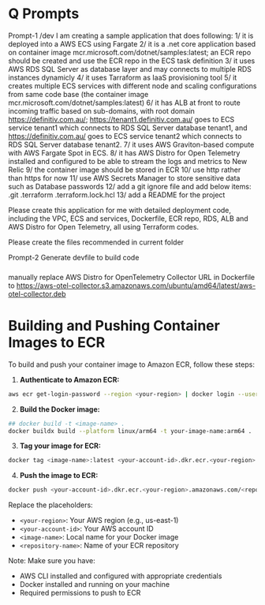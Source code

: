 # Q Prompts

Prompt-1
/dev I am creating a sample application that does following:
1/ it is deployed into a AWS ECS using Fargate
2/ it is a .net core application based on container image mcr.microsoft.com/dotnet/samples:latest; an ECR repo should be created and use the ECR repo in the ECS task definition 
3/ it uses AWS RDS SQL Server as database layer and may connects to multiple RDS instances dynamicly
4/ it uses Tarraform as IaaS provisioning tool
5/ it creates multiple ECS services with different node and scaling configurations from same code base (the container image mcr.microsoft.com/dotnet/samples:latest) 
6/ it has ALB at front to route incoming traffic based on sub-domains, with root domain https://definitiv.com.au/;  https://tenant1.definitiv.com.au/ goes to  ECS service tenant1 which connects to RDS SQL Server database tenant1, and  https://definitiv.com.au/ goes to  ECS service tenant2 which connects to RDS SQL Server database tenant2.
7/ it uses AWS Graviton-based compute with AWS Fargate Spot in ECS.
8/ it has AWS Distro for Open Telemetry installed and configured to be able to stream the logs and metrics to New Relic
9/ the container image should be stored in ECR
10/ use http rather than https for now
11/ use AWS Secrets Manager to store sensitive data such as Database passwords
12/ add a git ignore file and add below items: .git .terraform .terraform.lock.hcl
13/ add a README for the project

Please create this application for me with detailed deployment code, including the VPC, ECS and services, Dockerfile, ECR repo, RDS, ALB and AWS Distro for Open Telemetry, all using Terraform codes.

Please create the files recommended in current folder

Prompt-2
Generate devfile to build code


### 
manually replace AWS Distro for OpenTelemetry Collector URL in Dockerfile to 
https://aws-otel-collector.s3.amazonaws.com/ubuntu/amd64/latest/aws-otel-collector.deb


# Building and Pushing Container Images to ECR

To build and push your container image to Amazon ECR, follow these steps:

1. **Authenticate to Amazon ECR:**
```bash
aws ecr get-login-password --region <your-region> | docker login --username AWS --password-stdin <your-account-id>.dkr.ecr.<your-region>.amazonaws.com
```

2. **Build the Docker image:**
```bash
## docker build -t <image-name> .
docker buildx build --platform linux/arm64 -t your-image-name:arm64 .
```

3. **Tag your image for ECR:**
```bash
docker tag <image-name>:latest <your-account-id>.dkr.ecr.<your-region>.amazonaws.com/<repository-name>:latest
```

4. **Push the image to ECR:**
```bash
docker push <your-account-id>.dkr.ecr.<your-region>.amazonaws.com/<repository-name>:latest
```

Replace the placeholders:
- `<your-region>`: Your AWS region (e.g., us-east-1)
- `<your-account-id>`: Your AWS account ID
- `<image-name>`: Local name for your Docker image
- `<repository-name>`: Name of your ECR repository

Note: Make sure you have:
- AWS CLI installed and configured with appropriate credentials
- Docker installed and running on your machine
- Required permissions to push to ECR